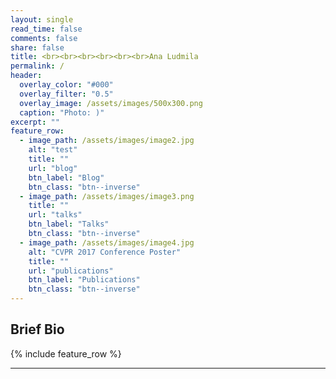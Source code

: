 ```yaml
---
layout: single
read_time: false
comments: false
share: false
title: <br><br><br><br><br><br>Ana Ludmila
permalink: /
header:
  overlay_color: "#000"
  overlay_filter: "0.5"
  overlay_image: /assets/images/500x300.png
  caption: "Photo: )"
excerpt: ""
feature_row:
  - image_path: /assets/images/image2.jpg
    alt: "test"
    title: ""
    url: "blog"
    btn_label: "Blog"
    btn_class: "btn--inverse"
  - image_path: /assets/images/image3.png
    title: ""
    url: "talks"
    btn_label: "Talks"
    btn_class: "btn--inverse"
  - image_path: /assets/images/image4.jpg
    alt: "CVPR 2017 Conference Poster"
    title: ""
    url: "publications"
    btn_label: "Publications"
    btn_class: "btn--inverse"
---
```


## Brief Bio


<div id='featured'></div>

{% include feature_row %}



---
